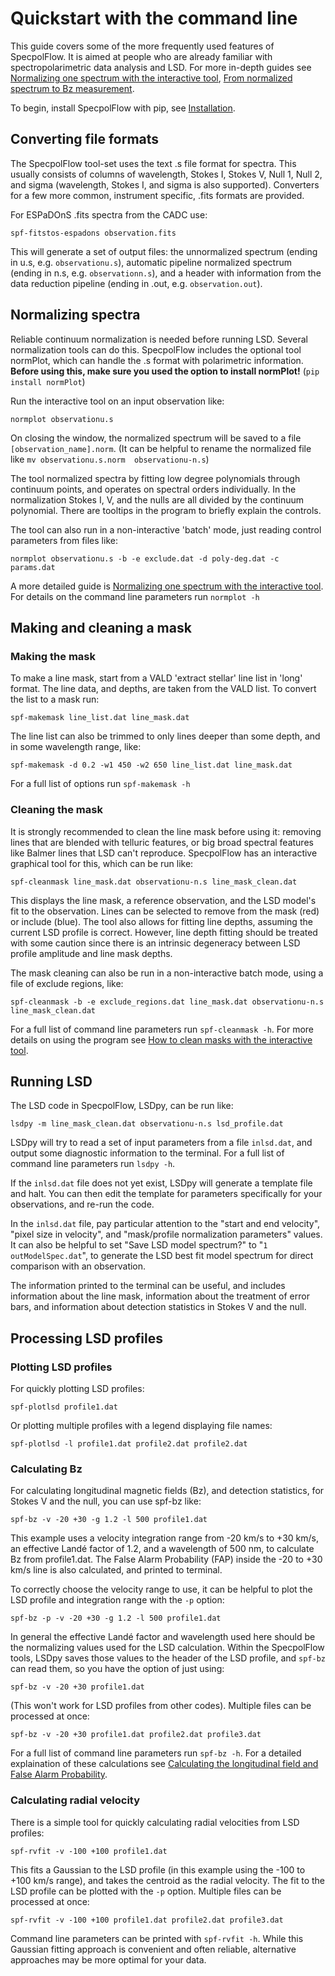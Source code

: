 # Quickstart with the command line

This guide covers some of the more frequently used features of SpecpolFlow. It is aimed at people who are already familiar with spectropolarimetric data analysis and LSD. For more in-depth guides see [Normalizing one spectrum with the interactive tool](NormalizingOneSpectrum.md), [From normalized spectrum to Bz measurement](OneObservationFlow_Tutorial.ipynb).

To begin, install SpecpolFlow with pip, see [Installation](../About/Installation.md).

## Converting file formats

The SpecpolFlow tool-set uses the text .s file format for spectra. This usually consists of columns of wavelength, Stokes I, Stokes V, Null 1, Null 2, and sigma (wavelength, Stokes I, and sigma is also supported).  Converters for a few more common, instrument specific, .fits formats are provided.

For ESPaDOnS .fits spectra from the CADC use:
```
spf-fitstos-espadons observation.fits
```
This will generate a set of output files: the unnormalized spectrum (ending in u.s, e.g. `observationu.s`), automatic pipeline normalized spectrum (ending in n.s, e.g. `observationn.s`), and a header with information from the data reduction pipeline (ending in .out, e.g. `observation.out`).

## Normalizing spectra

Reliable continuum normalization is needed before running LSD. Several normalization tools can do this.  SpecpolFlow includes the optional tool normPlot, which can handle the .s format with polarimetric information. **Before using this, make sure you used the option to install normPlot!** (`pip install normPlot`)

Run the interactive tool on an input observation like:
```
normplot observationu.s
```
On closing the window, the normalized spectrum will be saved to a file `[observation_name].norm`. (It can be helpful to rename the normalized file like `mv observationu.s.norm  observationu-n.s`)

The tool normalized spectra by fitting low degree polynomials through continuum points, and operates on spectral orders individually. In the normalization Stokes I, V, and the nulls are all divided by the continuum polynomial. There are tooltips in the program to briefly explain the controls.

The tool can also run in a non-interactive 'batch' mode, just reading control parameters from files like:
```
normplot observationu.s -b -e exclude.dat -d poly-deg.dat -c params.dat
```

A more detailed guide is [Normalizing one spectrum with the interactive tool](NormalizingOneSpectrum.md).  For details on the command line parameters run `normplot -h`

## Making and cleaning a mask

### Making the mask

To make a line mask, start from a VALD 'extract stellar' line list in 'long' format.  The line data, and depths, are taken from the VALD list.  To convert the list to a mask run:
```
spf-makemask line_list.dat line_mask.dat
```

The line list can also be trimmed to only lines deeper than some depth, and in some wavelength range, like:
```
spf-makemask -d 0.2 -w1 450 -w2 650 line_list.dat line_mask.dat
```
For a full list of options run `spf-makemask -h`

### Cleaning the mask

It is strongly recommended to clean the line mask before using it: removing lines that are blended with telluric features, or big broad spectral features like Balmer lines that LSD can't reproduce.  SpecpolFlow has an interactive graphical tool for this, which can be run like:
```
spf-cleanmask line_mask.dat observationu-n.s line_mask_clean.dat
```
This displays the line mask, a reference observation, and the LSD model's fit to the observation. Lines can be selected to remove from the mask (red) or include (blue).  The tool also allows for fitting line depths, assuming the current LSD profile is correct.  However, line depth fitting should be treated with some caution since there is an intrinsic degeneracy between LSD profile amplitude and line mask depths.

The mask cleaning can also be run in a non-interactive batch mode, using a file of exclude regions, like:
```
spf-cleanmask -b -e exclude_regions.dat line_mask.dat observationu-n.s line_mask_clean.dat
```
For a full list of command line parameters run `spf-cleanmask -h`.  For more details on using the program see [How to clean masks with the interactive tool](../Tutorials/3b-MaskUI_Tutorial.md).


## Running LSD

The LSD code in SpecpolFlow, LSDpy, can be run like:
```
lsdpy -m line_mask_clean.dat observationu-n.s lsd_profile.dat
```
LSDpy will try to read a set of input parameters from a file `inlsd.dat`, and output some diagnostic information to the terminal.  For a full list of command line parameters run `lsdpy -h`.

If the `inlsd.dat` file does not yet exist, LSDpy will generate a template file and halt.  You can then edit the template for parameters specifically for your observations, and re-run the code.

In the `inlsd.dat` file, pay particular attention to the  "start and end velocity", "pixel size in velocity", and "mask/profile normalization parameters" values.  It can also be helpful to set "Save LSD model spectrum?" to "`1  outModelSpec.dat`", to generate the LSD best fit model spectrum for direct comparison with an observation.

The information printed to the terminal can be useful, and includes information about the line mask, information about the treatment of error bars, and information about detection statistics in Stokes V and the null.

## Processing LSD profiles

### Plotting LSD profiles
For quickly plotting LSD profiles:
```
spf-plotlsd profile1.dat
```
Or plotting multiple profiles with a legend displaying file names:
```
spf-plotlsd -l profile1.dat profile2.dat profile2.dat
```

### Calculating Bz
For calculating longitudinal magnetic fields (Bz), and detection statistics, for Stokes V and the null, you can use spf-bz like:
```
spf-bz -v -20 +30 -g 1.2 -l 500 profile1.dat
```
This example uses a velocity integration range from -20 km/s to +30 km/s, an effective Landé factor of 1.2, and a wavelength of 500 nm, to calculate Bz from profile1.dat.  The False Alarm Probability (FAP) inside the -20 to +30 km/s line is also calculated, and printed to terminal.  

To correctly choose the velocity range to use, it can be helpful to plot the LSD profile and integration range with the `-p` option:
```
spf-bz -p -v -20 +30 -g 1.2 -l 500 profile1.dat
```

In general the effective Landé factor and wavelength used here should be the normalizing values used for the LSD calculation.  Within the SpecpolFlow tools, LSDpy saves those values to the header of the LSD profile, and `spf-bz` can read them, so you have the option of just using:
```
spf-bz -v -20 +30 profile1.dat
```
(This won't work for LSD profiles from other codes).
Multiple files can be processed at once:
```
spf-bz -v -20 +30 profile1.dat profile2.dat profile3.dat
```
For a full list of command line parameters run `spf-bz -h`.  For a detailed explaination of these calculations see [Calculating the longitudinal field and False Alarm Probability](../Tutorials/6-CalculateBz_Tutorial.ipynb).


### Calculating radial velocity

There is a simple tool for quickly calculating radial velocities from LSD profiles:
```
spf-rvfit -v -100 +100 profile1.dat
```
This fits a Gaussian to the LSD profile (in this example using the -100 to +100 km/s range), and takes the centroid as the radial velocity.  The fit to the LSD profile can be plotted with the `-p` option.  Multiple files can be processed at once:
```
spf-rvfit -v -100 +100 profile1.dat profile2.dat profile3.dat
```
Command line parameters can be printed with `spf-rvfit -h`.  While this Gaussian fitting approach is convenient and often reliable, alternative approaches may be more optimal for your data.
